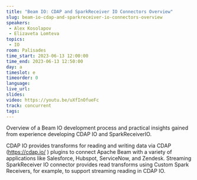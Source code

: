 ```yaml
---
title: "Beam IO: CDAP and SparkReceiver IO Connectors Overview"
slug: beam-io-cdap-and-sparkreceiver-io-connectors-overview
speakers:
 - Alex Kosolapov
 - Elizaveta Lomteva
topics:
 - IO
room: Palisades
time_start: 2023-06-13 12:00:00
time_end: 2023-06-13 12:50:00
day: a
timeslot: e
timeorder: 0
language: 
live_url: 
slides: 
video: https://youtu.be/uXfInOfueFc
track: concurrent
tags:
---
```


Overview of a Beam IO development process and practical insights gained from experience developing CDAP IO and SparkReceiverIO.
 
 
 
 CDAP IO provides transforms for reading and writing data via CDAP (https://cdap.io/ ) plugins to connect Apache Beam with a variety of applications like Salesforce, Hubspot, ServiceNow, and Zendesk. Streaming SparkReceiver IO connector provides read transforms using Custom Spark Receivers, for example, to support streaming reading in CDAP IO.